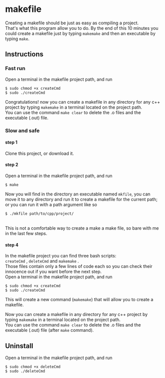 # makefile
Creating a makefile should be just as easy as compiling a project.<br>
That's what this program allow you to do. By the end of this 10 minutes you could create a makefile just by typing `makemake` and then an executable by typing `make`.


## Instructions
### Fast run
Open a terminal in the makefile project path, and run
```
$ sudo chmod +x createCmd
$ sudo ./createCmd
```
Congratulations! now you can create a makefile in any directory for any c++ project by typing `makemake` in a terminal located on the project path.<br>
You can use the command `make clear` to delete the .o files and the executable (.out) file.

### Slow and safe
#### step 1
Clone this project, or download it.
#### step 2
Open a terminal in the makefile project path, and run
```
$ make
```
Now you will find in the directory an executable named `mkfile`, you can move it to any directory and run it to create a makefile for the current path; or you can run it with a path argument like so
```
$ ./mkfile path/to/cpp/project/
```
<br>This is not a comfortable way to create a make a make file, so bare with me in the last few steps.
#### step 4
In the makefile project you can find three bash scripts:<br>
`createCmd` , `deleteCmd` and `makemake` .<br>
Those files contain only a few lines of code each so you can check their innocence out if you want before the next step.<br>
Open a terminal in the makefile project path, and run
```
$ sudo chmod +x createCmd
$ sudo ./createCmd
```
This will create a new command (`makemake`) that will allow you to create a makefile.

Now you can create a makefile in any directory for any c++ project by typing `makemake` in a terminal located on the project path.<br>
You can use the command `make clear` to delete the .o files and the executable (.out) file (after `make` command).

## Uninstall
Open a terminal in the makefile project path, and run
```
$ sudo chmod +x deleteCmd
$ sudo ./deleteCmd
```
